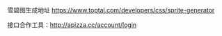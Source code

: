 雪碧图生成地址 https://www.toptal.com/developers/css/sprite-generator


接口合作工具：http://apizza.cc/account/login
